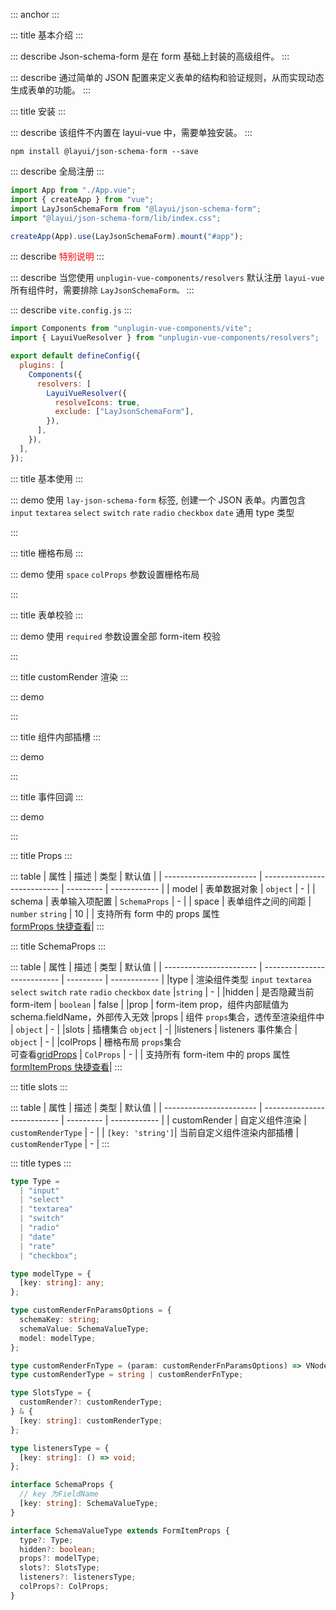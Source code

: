 ::: anchor
:::

::: title 基本介绍
:::

::: describe Json-schema-form 是在 form 基础上封装的高级组件。
:::

::: describe 通过简单的 JSON 配置来定义表单的结构和验证规则，从而实现动态生成表单的功能。
:::

::: title 安装
:::

::: describe 该组件不内置在 layui-vue 中，需要单独安装。
:::

```
npm install @layui/json-schema-form --save
```

::: describe 全局注册
:::

```js
import App from "./App.vue";
import { createApp } from "vue";
import LayJsonSchemaForm from "@layui/json-schema-form";
import "@layui/json-schema-form/lib/index.css";

createApp(App).use(LayJsonSchemaForm).mount("#app");
```

::: describe <font color="red">特别说明</font>
:::

::: describe 当您使用 `unplugin-vue-components/resolvers` 默认注册 `layui-vue` 所有组件时，需要排除 `LayJsonSchemaForm。`
:::

::: describe `vite.config.js`
:::

```js
import Components from "unplugin-vue-components/vite";
import { LayuiVueResolver } from "unplugin-vue-components/resolvers";

export default defineConfig({
  plugins: [
    Components({
      resolvers: [
        LayuiVueResolver({
          resolveIcons: true,
          exclude: ["LayJsonSchemaForm"],
        }),
      ],
    }),
  ],
});
```

::: title 基本使用
:::

::: demo 使用 `lay-json-schema-form` 标签, 创建一个 JSON 表单。内置包含 `input` `textarea` `select` `switch` `rate` `radio` `checkbox` `date` 通用 type 类型

<template>
  <lay-json-schema-form :model="form" :schema="schema1" ></lay-json-schema-form>
  <lay-button type="primary" @click="submit1">提交</lay-button>
</template>

<script setup>
import { ref, reactive } from 'vue';
import { layer } from '@layui/layer-vue'

const form = reactive({
  name: '凡凡',
  password: '',
  like: '',
  textarea: '',
  switch: true,
  date: '',
  rate: 0,
  radio: 0,
  checkbox: [0]
})

const schema1 = reactive({
  name: {
    label: '姓名',
    type: 'input',
    props: {
      type: 'text',
      placeholder: '请输入姓名',
    }
  },
  password: {
    label: '密码',
    type: 'input',
    props: {
      autocomplete: "off",
      type: 'password',
      placeholder: '请输入密码',
    }
  },
  like: {
    label: '爱好',
    type: 'select',
    props: {
      options: [
        { label: '唱', value: '1' },
        { label: '跳', value: '2' },
        { label: 'rap', value: '3' },
        { label: '篮球', value: '4' }
      ],
      placeholder: '请选择爱好',
    }
  },
  remark: {
    label: '备注',
    type: 'textarea',
    props: {
      placeholder: '请输入备注',
    }
  },
  switch: {
    label: '备注',
    type: 'switch',
    props: {
    }
  },
  rate: {
    label: '评分',
    type: 'rate',
    props: {
    }
  },
  date: {
    label: '日期-date',
    type: 'date',
    props: {
      type: 'date'
    }
  },
  date1: {
    label: '日期-datetime',
    type: 'date',
    props: {
      type: 'datetime'
    }
  },
  radio: {
    label: '单选',
    type: 'radio',
    props: {
      options: [
        {
          label: "运动",
          value: 0,
        },
        {
          label: "编码",
          value: 1,
        },
        {
          label: "运动",
          value: 2,
        },
      ],
    }
  },
  radio1: {
    label: '单选-button',
    type: 'radio',
    props: {
      button: true,
      options: [
        {
          label: "运动",
          value: 0,
        },
        {
          label: "编码",
          value: 1,
        },
        {
          label: "运动",
          value: 2,
        },
      ],
    }
  },
  checkbox: {
    label: '多选',
    type: 'checkbox',
    props: {
      options: [
        {
          label: "运动",
          value: 0,
          skin: "primary"
        },
        {
          label: "编码",
          value: 1,
        },
        {
          label: "运动",
          value: 2,
        },
      ],
    }
  },
})


const submit1 = () => {
  layer.msg(`${JSON.stringify(form)}`, { time: 2000 });
}
</script>

:::

::: title 栅格布局
:::

::: demo 使用 `space` `colProps` 参数设置栅格布局

<template>
  <lay-json-schema-form :space="space" :schema="schema2"></lay-json-schema-form>
</template>

<script setup>
import {ref, reactive} from 'vue'

const space = ref(20)

const schema2 = reactive({
  text1: {
    label: '栅格布局12',
    type: 'input',
    props: {
      type: 'text',
      placeholder: '请输入姓名',
    },
    colProps: {
      md: 12
    }
  },
  text2: {
    label: '栅格布局12',
    type: 'input',
    props: {
      type: 'text',
      placeholder: '请输入姓名',
    },
    colProps: {
      md: 12
    }
  },
  text3: {
    label: '栅格布局6',
    type: 'input',
    props: {
      type: 'text',
      placeholder: '请输入姓名',
    },
    colProps: {
      md: 6
    }
  },
  text4: {
    label: '栅格布局6',
    type: 'input',
    props: {
      type: 'text',
      placeholder: '请输入姓名',
    },
    colProps: {
      md: 6
    }
  },
  text5: {
    label: '栅格布局6',
    type: 'input',
    props: {
      type: 'text',
      placeholder: '请输入姓名',
    },
    colProps: {
      md: 6
    }
  },
  text6: {
    label: '栅格布局6',
    type: 'input',
    props: {
      type: 'text',
      placeholder: '请输入姓名',
    },
    colProps: {
      md: 6
    }
  },
})

</script>

:::

::: title 表单校验
:::

::: demo 使用 `required` 参数设置全部 form-item 校验

<template>
  <lay-json-schema-form ref="formRef3" :model="form3" :schema="schema3" required></lay-json-schema-form>
   <div style="text-align: center">
    <lay-button @click="submit3" type="primary">提交</lay-button>
    <lay-button @click="reset3">重置表单</lay-button>
    <lay-button @click="clear3">清除校验</lay-button>
  </div>
</template>

<script setup>
import {ref, reactive} from 'vue'
const formRef3 = ref()

const form3 = reactive({
  name: '',
  password: '',
})

const schema3 = reactive({
  name: {
    label: '姓名',
    type: 'input',
    props: {
      type: 'text',
      placeholder: '请输入姓名',
    }
  },
  password: {
    label: '密码',
    type: 'input',
    props: {
      type: 'password',
      autocomplete: "off",
      placeholder: '请输入密码',
    }
  },
})

const submit3 = () => {
  formRef3.value.validate()
}

const reset3 = () => {
  formRef3.value.resetFields()
}

const clear3 = () => {
  formRef3.value.clearValidate()
}
</script>

:::

::: title customRender 渲染
:::

::: demo

<template>
  <lay-json-schema-form :model="form4" :schema="schema4">
    <template #string="{schemaKey, schemaValue, model}">
      <lay-input>
        <template #suffix>
          input后置插槽
        </template>
      </lay-input>
    </template>
  </lay-json-schema-form>
</template>

<script setup>
import {ref, reactive, h} from 'vue'

const form4 = reactive({
  customRender1: 'string'
})

const schema4 = reactive({
  customRender1: {
    label: '参数为string',
    slots: {
      customRender: 'string'
    }
  },
  customRender2: {
    label: '参数为function',
    slots: {
      customRender: ({schemaKey, schemaValue, model}) => h('div', {style: 'height: 200px;background-color: var(--button-primary-background-color);'}, [h('p', {}, 'schemaKey: ' + JSON.stringify(schemaKey)),h('p', {}, 'schemaValue: ' + JSON.stringify(schemaValue)), h('p', {}, 'model: ' + JSON.stringify(model))])
    }
  },
  
})

</script>

:::

::: title 组件内部插槽
:::

::: demo

<template>
  <lay-json-schema-form :model="form7" :schema="schema7">
    <template #inputPrepend="{ disabled }">
      disabled: {{ disabled }} input前置插槽
    </template>
    <template #inputSuffix> input后置插槽 </template>
    <template #selectHeader>
      <div style="padding: 10px">
        <lay-checkbox
          v-model="checkboxValue"
          skin="primary"
          :isIndeterminate="isIndeterminate"
          @change="hanldeChange"
          value="1"
          >全选</lay-checkbox
        >
      </div>
    </template>
  </lay-json-schema-form>
</template>

<script setup>
import { ref, reactive, h, watch } from "vue";

const checkboxValue = ref(false);
const isIndeterminate = ref(false);

const form7 = reactive({
  test1: "string",
  select: [],
});

const schema7 = reactive({
  test1: {
    label: "输入框插槽",
    type: "input",
    slots: {
      prepend: "inputPrepend",
      suffix: ({schemaKey, schemaValue, model}) => {
        return h("div", { style: { color: "red" } }, "123");
      },
    },
    props: {
      disabled: true,
      type: "text",
    },
  },
  select: {
    label: "下拉框插槽",
    type: "select",
    slots: {
      header: "selectHeader",
    },
    props: {
      multiple: true,
      options: [
        { label: "唱", value: "1" },
        { label: "跳", value: "2" },
        { label: "rap", value: "3" },
        { label: "篮球", value: "4" },
      ],
    },
  },
});

watch(
  () => form7.select,
  (val) => {
    console.log(val, "val>>");

    if (val.length === 0) {
      checkboxValue.value = false;
      isIndeterminate.value = false;
    } else if (val.length === 4) {
      checkboxValue.value = true;
      isIndeterminate.value = false;
    } else {
      checkboxValue.value = true;
      isIndeterminate.value = true;
    }
  }
);

const hanldeChange = (v) => {
  isIndeterminate.value = false;
  if (v) {
    form7.select = ["1", "2", "3", "4"];
  } else {
    form7.select = [];
  }
};
</script>

:::

::: title 事件回调
:::

::: demo

<template>
  model: {{form5}}
  <lay-json-schema-form label-width="200" :model="form5" :schema="schema5" />
</template>

<script setup>
import {ref, reactive} from 'vue'

const form5 = reactive({
  input: '',
  select: ''
})

const schema5 = reactive({
  input: {
    label: '输入框-input事件',
    type: 'input',
    props: {
      type: 'text',
    },
    listeners: {
      onInput: (v) => {
        console.log(v, 'input')
      }
    }
  },
  select: {
    label: 'select-change事件',
    type: 'select',
    props: {
      options: [
        {
          label: '唱',
          value: '1'
        },
        {
          label: '跳',
          value: '2'
        },
        {
          label: 'rep',
          value: '3'
        },
        {
          label: '篮球',
          value: '4'
        }
      ],
    },
    listeners: {
      onChange: (v) => {
        console.log(v, 'select-change')
      }
    }
  }
})

</script>

:::

::: title Props
:::

::: table
| 属性 | 描述 | 类型 | 默认值 |
| ----------------------- | --------------------------- | --------- | ------------ |
| model | 表单数据对象 | `object` | - |
| schema | 表单输入项配置 | `SchemaProps` | - |
| space | 表单组件之间的间距 | `number` `string` | 10 |
| 支持所有 form 中的 props 属性<br>[formProps 快捷查看](http://www.layui-vue.com/zh-CN/components/form)|
:::

::: title SchemaProps
:::

::: table
| 属性 | 描述 | 类型 | 默认值 |
| ----------------------- | --------------------------- | --------- | ------------ |
|type | 渲染组件类型 `input` `textarea` `select` `switch` `rate` `radio` `checkbox` `date` |`string` | - |
|hidden | 是否隐藏当前 form-item | `boolean` | false |
|prop | form-item prop，组件内部赋值为 schema.fieldName，外部传入无效
|props | 组件 `props`集合，透传至渲染组件中 | `object` | - |
|slots | 插槽集合 `object` | -|
|listeners | listeners 事件集合 | `object` | - |
|colProps | 栅格布局 `props`集合<br>可查看[gridProps](http://www.layui-vue.com/zh-CN/components/grid) | `ColProps` | - |
| 支持所有 form-item 中的 props 属性<br>[formItemProps 快捷查看](http://www.layui-vue.com/zh-CN/components/formItem)|
:::

::: title slots
:::

::: table
| 属性 | 描述 | 类型 | 默认值 |
| ----------------------- | --------------------------- | --------- | ------------ |
| customRender | 自定义组件渲染 | `customRenderType` | - |
| `[key: 'string']`| 当前自定义组件渲染内部插槽 | `customRenderType` | - |
:::

::: title types
:::

```ts
type Type =
  | "input"
  | "select"
  | "textarea"
  | "switch"
  | "radio"
  | "date"
  | "rate"
  | "checkbox";

type modelType = {
  [key: string]: any;
};

type customRenderFnParamsOptions = {
  schemaKey: string;
  schemaValue: SchemaValueType;
  model: modelType;
};

type customRenderFnType = (param: customRenderFnParamsOptions) => VNode;
type customRenderType = string | customRenderFnType;

type SlotsType = {
  customRender?: customRenderType;
} & {
  [key: string]: customRenderType;
};

type listenersType = {
  [key: string]: () => void;
};

interface SchemaProps {
  // key 为FieldName
  [key: string]: SchemaValueType;
}

interface SchemaValueType extends FormItemProps {
  type?: Type;
  hidden?: boolean;
  props?: modelType;
  slots?: SlotsType;
  listeners?: listenersType;
  colProps?: ColProps;
}
```
